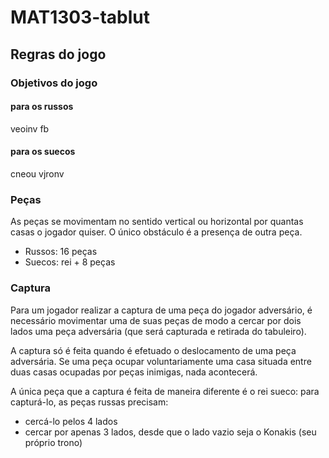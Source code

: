 # MAT1303-tablut

## Regras do jogo

### Objetivos do jogo
#### para os russos
veoinv fb

#### para os suecos
cneou vjronv

### Peças
As peças se movimentam no sentido vertical ou horizontal por quantas casas o jogador quiser. O único obstáculo  é a presença de outra peça.
- Russos: 16 peças
- Suecos: rei + 8 peças

### Captura
Para um jogador realizar a captura de uma peça do jogador adversário, é necessário movimentar uma de suas peças de modo a cercar por dois lados uma peça adversária (que será capturada e retirada do tabuleiro). 

A captura só é feita quando é efetuado o deslocamento de uma peça adversária. Se uma peça ocupar voluntariamente uma casa situada entre duas casas ocupadas por peças inimigas, nada acontecerá.

A única peça que a captura é feita de maneira diferente é o rei sueco: para capturá-lo, as peças russas precisam:
- cercá-lo pelos 4 lados
- cercar por apenas 3 lados, desde que o lado vazio seja o Konakis (seu próprio trono)
